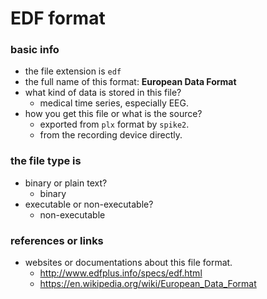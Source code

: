 # EDF format

### basic info
- the file extension is `edf`
- the full name of this format: **European Data Format**
- what kind of data is stored in this file?
    - medical time series, especially EEG.
- how you get this file or what is the source?
    - exported from `plx` format by `spike2`.
    - from the recording device directly.

### the file type is
- binary or plain text?
    - binary
- executable or non-executable?
    - non-executable

### references or links
- websites or documentations about this file format.
    - http://www.edfplus.info/specs/edf.html
    - https://en.wikipedia.org/wiki/European_Data_Format
